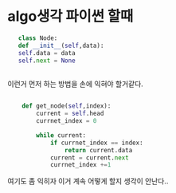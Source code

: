 # algo생각 파이썬 할때

```python
   class Node:
   def __init__(self,data):
   self.data = data
   self.next = None
   
```

이런거 먼저 하는 방법을 손에 익혀야 할거같다.

```python

    def get_node(self,index):
        current = self.head
        currnet_index = 0

        while current:
            if currnet_index == index:
                return current.data
            current = current.next
            currnet_index +=1

```
여기도 좀 익히자 
이거 계속 어떻게 할지 생각이 안난다..

